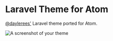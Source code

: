 # Laravel Theme for Atom

[@daylerees'](https://github.com/daylerees) Laravel theme ported for Atom.

![A screenshot of your theme](http://s13.postimg.org/twk964cif/Screenshot_2014_03_20_10_57_58.png)
